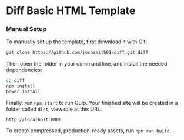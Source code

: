 # Diff Basic HTML Template


### Manual Setup

To manually set up the template, first download it with Git:

```bash
git clone https://github.com/joshsmith01/diff.git diff
```

Then open the folder in your command line, and install the needed dependencies:

```bash
cd diff
npm install
bower install
```

Finally, run `npm start` to run Gulp. Your finished site will be created in a folder called `dist`, viewable at this URL:

```
http://localhost:8000
```

To create compressed, production-ready assets, run `npm run build`.
